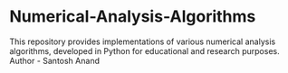 # Numerical-Analysis-Algorithms
This repository provides implementations of various numerical analysis algorithms, developed in Python for educational and research purposes.
Author - Santosh Anand

